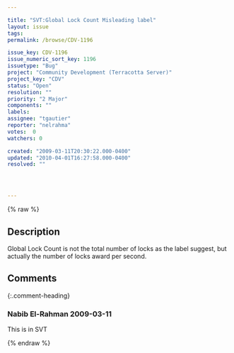 ```yaml
---

title: "SVT:Global Lock Count Misleading label"
layout: issue
tags: 
permalink: /browse/CDV-1196

issue_key: CDV-1196
issue_numeric_sort_key: 1196
issuetype: "Bug"
project: "Community Development (Terracotta Server)"
project_key: "CDV"
status: "Open"
resolution: ""
priority: "2 Major"
components: ""
labels: 
assignee: "tgautier"
reporter: "nelrahma"
votes:  0
watchers: 0

created: "2009-03-11T20:30:22.000-0400"
updated: "2010-04-01T16:27:58.000-0400"
resolved: ""




---
```


{% raw %}

## Description

<div markdown="1" class="description">

Global Lock Count is not the total number of locks as the label suggest, but actually the number of locks award per second.

</div>

## Comments


{:.comment-heading}
### **Nabib El-Rahman** <span class="date">2009-03-11</span>

<div markdown="1" class="comment">

This is in SVT

</div>



{% endraw %}
